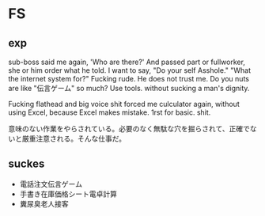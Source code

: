 # FS

## exp
sub-boss said me again, 'Who are there?'
And passed part or fullworker, she or him order what he told.
I want to say, "Do your self Asshole." "What the internet system for?"
Fucking rude. He does not trust me. 
Do you nuts are like "伝言ゲーム" so much? Use tools. without sucking a man's dignity.

Fucking flathead and big voice shit forced me culculator again, without using Excel, because Excel makes mistake. 1rst for basic. shit.

意味のない作業をやらされている。必要のなく無駄な穴を掘らされて、正確でないと厳重注意される。そんな仕事だ。

## suckes
* 電話注文伝言ゲーム
* 手書き在庫価格シート電卓計算
* 糞尿臭老人接客
